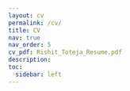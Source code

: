 ```yaml
---
layout: cv
permalink: /cv/
title: CV
nav: true
nav_order: 5
cv_pdf: Rishit_Toteja_Resume.pdf
description: 
toc:
  sidebar: left
---
```

